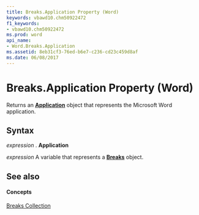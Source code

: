 ```yaml
---
title: Breaks.Application Property (Word)
keywords: vbawd10.chm50922472
f1_keywords:
- vbawd10.chm50922472
ms.prod: word
api_name:
- Word.Breaks.Application
ms.assetid: 8eb31cf3-76ed-b6e7-c236-cd23c459d8af
ms.date: 06/08/2017
---
```



# Breaks.Application Property (Word)

Returns an  **[Application](application-object-word.md)** object that represents the Microsoft Word application.


## Syntax

 _expression_ . **Application**

 _expression_ A variable that represents a **[Breaks](breaks-object-word.md)** object.


## See also


#### Concepts


[Breaks Collection](breaks-object-word.md)

